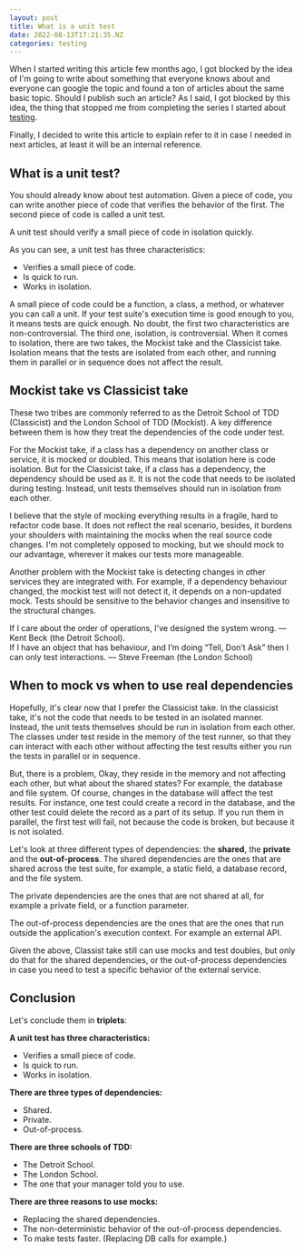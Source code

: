 ```yaml
---
layout: post
title: What is a unit test
date: 2022-08-13T17:21:35.NZ
categories: testing
---
```


When I started writing this article few months ago, I got blocked by the 
idea of I'm going to write about something that everyone knows about and 
everyone can google the topic and found a ton of articles about the same 
basic topic. 
Should I publish such an article? As I said, I got blocked by this idea, the 
thing that stopped me from completing the series I started about [testing](/blog/testing/we-need-more-tests).

Finally, I decided to write this article to explain refer to it in case I 
needed in next articles, at least it will be an internal reference.

## What is a unit test?
You should already know about test automation. Given a piece of code, you 
can write another piece of code that verifies the behavior of the first. The 
second piece of code is called a unit test.

<p class="note">
A unit test should verify a small piece of code in isolation quickly.
</p> 

As you can see, a unit test has three characteristics:
- Verifies a small piece of code.
- Is quick to run.
- Works in isolation.

A small piece of code could be a function, a class, a method, or whatever 
you can call a unit. If your test suite's execution time is good enough to 
you, it means tests are quick enough. No doubt, the first two 
characteristics are non-controversial. The third one, isolation, is 
controversial. When it comes to isolation, there are two takes, the Mockist 
take and the Classicist take. Isolation means that the tests are 
isolated from each other, and running them in parallel or in sequence does 
not affect the result.

## Mockist take vs Classicist take
These two tribes are commonly referred to as the Detroit School of TDD 
(Classicist) and the London School of TDD (Mockist). A key difference 
between them is how they treat the dependencies of the code under test.

For the Mockist take, if a class has a dependency on another class or 
service, it is mocked or doubled. This means that isolation here is code 
isolation. But for the Classicist take, if a class has a dependency, the 
dependency should be used as it. It is not the code that needs to be 
isolated during testing. Instead, unit tests themselves should run in 
isolation from each other.

I believe that the style of mocking everything results in a fragile, hard to 
refactor code base. It does not reflect the real scenario, besides, it 
burdens your shoulders with maintaining the mocks when the real source code
changes. I'm not completely opposed to mocking, but we should mock to our 
advantage, wherever it makes our tests more manageable.

Another problem with the Mockist take is detecting changes in other services 
they are integrated with. For example, if a dependency behaviour changed, 
the mockist test will not detect it, it depends on a non-updated mock. Tests 
should be sensitive to the behavior changes and insensitive to the 
structural changes.

<div class="quote">
If I care about the order of operations, I've designed the system wrong. — 
Kent Beck (the Detroit School).
</div>

<div class="quote">
If I have an object that has behaviour, and I’m doing “Tell, Don’t Ask” then 
I can only test interactions. — Steve Freeman (the London School)
</div>

## When to mock vs when to use real dependencies
Hopefully, it's clear now that I prefer the Classicist take. In the 
classicist take, it's not the code that needs to be tested in an isolated 
manner. Instead, the unit tests themselves should be run in isolation from 
each other. The classes under test reside in the memory of the test runner, 
so that they can interact with each other without affecting the test results 
either you run the tests in parallel or in sequence.

But, there is a problem, Okay, they reside in the memory and not affecting 
each other, but what about the shared states? For example, the database and 
file system. Of course, changes in the database will affect the test results.
For instance, one test could create a record in the database, and the other 
test could delete the record as a part of its setup. If you run them in 
parallel, the first test will fail, not because the code is broken, but 
because it is not isolated.

Let's look at three different types of dependencies: the **shared**, the **private** 
and the **out-of-process**. The shared dependencies are the ones that are 
shared across the test suite, for example, a static field, a database record,
and the file system. 

The private dependencies are the ones that are not shared at all, for 
example a private field, or a function parameter.

The out-of-process dependencies are the ones that are the ones that run 
outside the application's execution context. For example an external API.

Given the above, Classist take still can use mocks and test doubles, but 
only do that for the shared dependencies, or the out-of-process dependencies 
in case you need to test a specific behavior of the external service.

## Conclusion
Let's conclude them in **triplets**:

**A unit test has three characteristics:**
- Verifies a small piece of code.
- Is quick to run.
- Works in isolation.

**There are three types of dependencies:**
- Shared.
- Private.
- Out-of-process.

**There are three schools of TDD:**
- The Detroit School.
- The London School.
- The one that your manager told you to use.

**There are three reasons to use mocks:**
- Replacing the shared dependencies.
- The non-deterministic behavior of the out-of-process dependencies.
- To make tests faster. (Replacing DB calls for example.)
